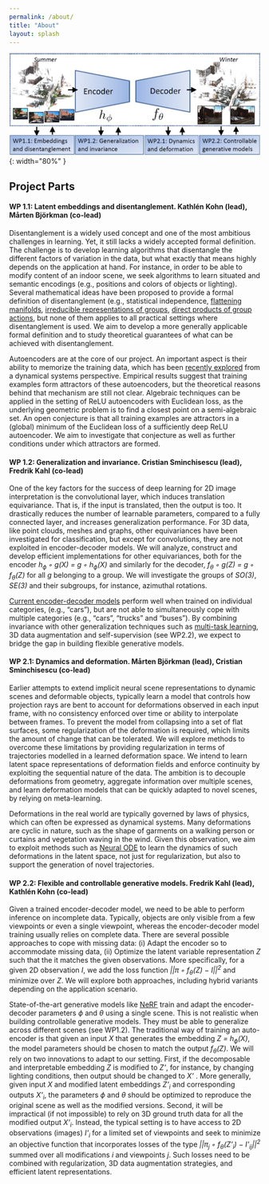```yaml
---
permalink: /about/
title: "About"
layout: splash
---
```


![image info](/assets/images/nest.png){: width="80%" }

## Project Parts
 
#### WP 1.1: Latent embeddings and disentanglement. Kathlén Kohn (lead), Mårten Björkman (co-lead) 

Disentanglement is a widely used concept and one of the most ambitious challenges in learning. Yet, it still lacks a widely accepted formal definition. The challenge is to develop learning algorithms that disentangle the different factors of variation in the data, but what exactly that means highly depends on the application at hand. For instance, in order to be able to modify content of an indoor scene, we seek algorithms to learn situated and semantic encodings (e.g., positions and colors of objects or lighting). Several mathematical ideas have been proposed to provide a formal definition of disentanglement (e.g., statistical independence, [flattening manifolds](https://www.ncbi.nlm.nih.gov/pmc/articles/PMC3306444/#:~:text=Mounting%20evidence%20suggests%20that%20%E2%80%9Ccore,in%20the%20inferior%20temporal%20cortex.), [irreducible representations of groups](https://arxiv.org/abs/1402.4437), [direct products of group actions](https://arxiv.org/abs/1812.02230), but none of them applies to all practical settings where disentanglement is used. We aim to develop a more generally applicable formal definition and to study theoretical guarantees of what can be achieved with disentanglement.

Autoencoders are at the core of our project. An important aspect is their ability to memorize the training data, which has been [recently explored](https://arxiv.org/abs/1909.12362) from a dynamical systems perspective. Empirical results suggest that training examples form attractors of these autoencoders, but the theoretical reasons behind that mechanism are still not clear. Algebraic techniques can be applied in the setting of ReLU autoencoders with Euclidean loss, as the underlying geometric problem is to find a closest point on a semi-algebraic set. An open conjecture is that all training examples are attractors in a (global) minimum of the Euclidean loss of a sufficiently deep ReLU autoencoder. We aim to investigate that conjecture as well as further conditions under which attractors are formed.

#### WP 1.2: Generalization and invariance. Cristian Sminchisescu (lead), Fredrik Kahl (co-lead)

One of the key factors for the success of deep learning for 2D image interpretation is the convolutional layer, which induces translation equivariance. That is, if the input is translated, then the output is too. It drastically reduces the number of learnable parameters, compared to a fully connected layer, and increases generalization performance. For 3D data, like point clouds, meshes and graphs, other equivariances have been investigated for classification, but except for convolutions, they are not exploited in encoder-decoder models. We will analyze, construct and develop efficient implementations for other equivariances, both for
the encoder *h<sub>ϕ</sub> ◦ g(X) = g ◦ h<sub>ϕ</sub>(X)* and similarly for the decoder, *f<sub>θ</sub> ◦ g(Z) = g ◦ f<sub>θ</sub>(Z)* for all *g* belonging to a group. We will investigate the groups of *SO(3)*, *SE(3)* and their subgroups, for instance, azimuthal rotations. <!-- Another benefit is that the pose of the 3D representation is naturally separated (disentangled), and hence, directly controllable via the embedding *Z*. In a similar strand, as the embeddings encode the different scene objects, and there is no natural order among them, the 3D representation should be permutation equivariant.-->

[Current encoder-decoder models](https://arxiv.org/abs/1911.06971) perform well when trained on individual categories, (e.g., “cars”), but are not able to simultaneously cope with multiple categories (e.g., “cars”, “trucks” and “buses”). By combining invariance with other generalization techniques such as [multi-task learning](https://arxiv.org/abs/2010.08244v1), 3D data augmentation and self-supervision (see WP2.2), we expect to bridge the gap in building flexible generative models.

#### WP 2.1: Dynamics and deformation. Mårten Björkman (lead), Cristian Sminchisescu (co-lead)

Earlier attempts to extend implicit neural scene representations to dynamic scenes and deformable objects, typically learn a model that controls how projection rays are bent to account for deformations observed in each input frame, with no consistency enforced over time or ability to interpolate between frames. To prevent the model from collapsing into a set of flat surfaces, some regularization of the deformation is required, which limits the amount of change that can be tolerated. We will explore methods to overcome these limitations by providing regularization in terms of trajectories modelled in a learned deformation space. We intend to learn latent space representations of deformation fields and enforce continuity by exploiting the sequential nature of the data. The ambition is to decouple deformations from geometry, aggregate information over multiple scenes, and learn deformation models that can be quickly adapted to novel scenes, by relying on meta-learning.

Deformations in the real world are typically governed by laws of physics, which can often be expressed as dynamical systems. Many deformations are cyclic in nature, such as the shape of garments on a walking person or curtains and vegetation waving in the wind. Given this observation, we aim to exploit methods such as [Neural ODE](https://proceedings.neurips.cc/paper/2018/file/69386f6bb1dfed68692a24c8686939b9-Paper.pdf) to learn the dynamics of such deformations in the latent space, not just for regularization, but also to support the generation of novel trajectories.

#### WP 2.2: Flexible and controllable generative models. Fredrik Kahl (lead), Kathlén Kohn (co-lead)

Given a trained encoder-decoder model, we need to be able to perform inference on incomplete data. Typically, objects are only visible from a few viewpoints or even a single viewpoint, whereas the encoder-decoder model training usually relies on complete data. There are several possible approaches to cope with missing data:
(i) Adapt the encoder so to accommodate missing data, (ii) Optimize the latent variable representation *Z* such that the it matches the given observations. More specifically, for a given 2D observation *I*, we add the loss function *\|\|π ◦ f<sub>θ</sub>(Z) − I\|\|<sup>2</sup>* and minimize over *Z*. We will explore both approaches, including hybrid variants depending on the application scenario. 

State-of-the-art generative models like [NeRF](https://arxiv.org/abs/2003.08934) train and adapt the encoder-decoder parameters *ϕ* and *θ* using a single scene. This is not realistic when building controllable generative models. They must be able to generalize across different scenes (see WP1.2). The traditional way of training an auto-encoder is that given an input *X* that generates the embedding *Z = h<sub>ϕ</sub>(X)*, the model parameters should be chosen to match the output *f<sub>θ</sub>(Z)*. We will rely on two innovations to adapt to our setting. First, if the decomposable and interpretable embedding *Z* is modified to *Z'*, for instance, by changing lighting conditions, then output should be changed to *X'* . More generally, given input *X* and modified latent embeddings *Z'<sub>i</sub>* and corresponding outputs *X'<sub>i</sub>*, the parameters *ϕ* and *θ* should be optimized to reproduce the original scene as well as the modified versions. Second, it will be impractical (if not impossible) to rely on 3D ground truth data for all the modified output *X'<sub>i</sub>*. Instead, the typical setting is to have access to 2D observations (images) *I'<sub>i</sub>* for a limited set of viewpoints and seek to minimize an objective function that incorporates losses of the type *\|\|π<sub>j</sub> ◦ f<sub>θ</sub>(Z'<sub>i</sub>) − I'<sub>ij</sub>\|\|<sup>2</sup>* summed over all modifications *i* and viewpoints *j*. Such losses need to be combined with regularization, 3D data augmentation strategies, and efficient latent representations.